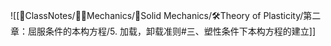 
![[📘ClassNotes/👨‍🔧Mechanics/🕋Solid Mechanics/🛠️Theory of Plasticity/第二章：屈服条件的本构方程/5. 加载，卸载准则#三、塑性条件下本构方程的建立]]
